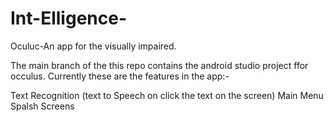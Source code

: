 # Int-Elligence-
Oculuc-An app for the visually impaired.

The main branch of the this repo contains the android studio project ffor occulus.
Currently these are the features in the app:-

Text Recognition (text to Speech on click the text on the screen)
Main Menu
Spalsh Screens

